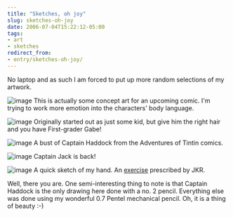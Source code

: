 ```yaml
---
title: "Sketches, oh joy"
slug: sketches-oh-joy
date: 2006-07-04T15:22:12-05:00
tags:
- art
- sketches
redirect_from:
- entry/sketches-oh-joy/
---
```

No laptop and as such I am forced to put up more random selections of my artwork.

![](http://www.dxprog.com/pics/alien.png "image")
This is actually some concept art for an upcoming comic. I'm trying to work more emotion into the characters' body language.

![](http://www.dxprog.com/docs/gabe.png "image")
Originally started out as just some kid, but give him the right hair and you have First-grader Gabe!

![](http://www.dxprog.com/docs/haddock.png "image")
A bust of Captain Haddock from the Adventures of Tintin comics.

![](http://www.dxprog.com/docs/captain_jack.png "image")
Captain Jack is back!

![](http://www.dxprog.com/docs/hand.png "image")
A quick sketch of my hand. An [exercise](http://www.cubetoons.com/index.php?option=com_content&task=view&id=105&Itemid=1) prescribed by JKR.

Well, there you are. One semi-interesting thing to note is that Captain Haddock is the only drawing here done with a no. 2 pencil. Everything else was done using my wonderful 0.7 Pentel mechanical pencil. Oh, it is a thing of beauty :-)
